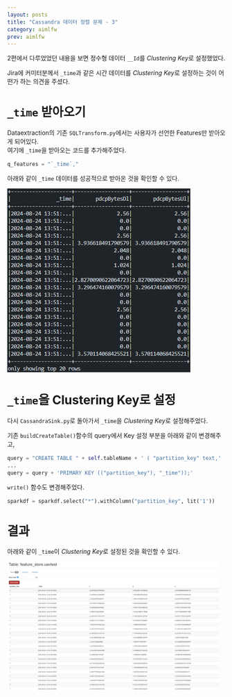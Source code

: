 ```yaml
---
layout: posts
title: "Cassandra 데이터 정렬 문제 - 3"
category: aimlfw
prev: aimlfw
---
```


2편에서 다루었었던 내용을 보면 정수형 데이터 `__Id`를 *Clustering Key*로 설정했었다.

Jira에 커미터분께서 `_time`과 같은 시간 데이터를 *Clustering Key*로 설정하는 것이 어떤가 하는 의견을 주셨다.

# `_time` 받아오기

Dataextraction의 기존 `SQLTransform.py`에서는 사용자가 선언한 Features만 받아오게 되어있다.<br>
여기에 `_time`을 받아오는 코드를 추가해주었다.

```python
q_features = "`_time`,"
```

아래와 같이 `_time` 데이터를 성공적으로 받아온 것을 확인할 수 있다.

<img class="modal img_small" style="max-width:35em;" src="/_pages/projects/aimlfw/images/10-1.png" alt=""/>

# `_time`을 Clustering Key로 설정

다시 `CassandraSink.py`로 돌아가서 `_time`을 *Clustering Key*로 설정해주었다.

기존 `buildCreateTable()`함수의 query에서 Key 설정 부분을 아래와 같이 변경해주고,

```python
query = "CREATE TABLE " + self.tableName + ' ( "partition_key" text,'
...
query = query + 'PRIMARY KEY (("partition_key"), "_time"));'
```

`write()` 함수도 변경해주었다.

```python
sparkdf = sparkdf.select("*").withColumn("partition_key", lit('1'))
```

# 결과

아래와 같이 `_time`이 *Clustering Key*로 설정된 것을 확인할 수 있다.

<img class="modal img_small" style="max-width:35em;" src="/_pages/projects/aimlfw/images/10-2.png" alt=""/>